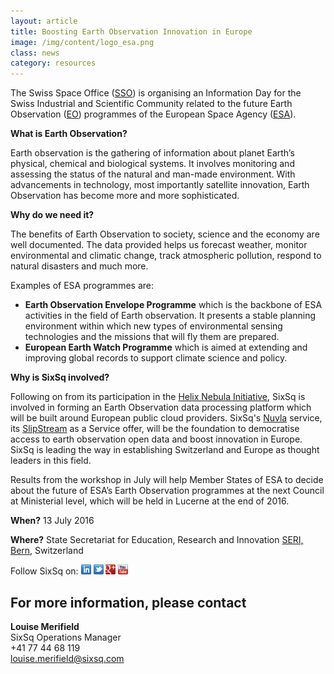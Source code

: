 ```yaml
---
layout: article
title: Boosting Earth Observation Innovation in Europe
image: /img/content/logo_esa.png 
class: news
category: resources
---
```

The Swiss Space Office ([SSO](http://www.sbfi.admin.ch/themen/01371/index.html?lang=en)) is organising an Information Day for the Swiss Industrial and Scientific Community related to the future Earth Observation ([EO](http://www.esa.int/Our_Activities/Observing_the_Earth)) programmes of the European Space Agency ([ESA](http://www.esa.int/ESA)).  

**What is Earth Observation?**

Earth observation is the gathering of information about planet Earth’s physical, chemical and biological systems. It involves monitoring and assessing the status of the natural and man-made environment. With advancements in technology, most importantly satellite innovation, Earth Observation has become more and more sophisticated. 

**Why do we need it?**

The benefits of Earth Observation to society, science and the economy are well documented. The data provided helps us forecast weather, monitor environmental and climatic change, track atmospheric pollution, respond to natural disasters and much more. 

Examples of ESA programmes are:

- **Earth Observation Envelope Programme** which is the backbone of ESA activities in the field of Earth observation. It presents a stable planning environment within which new types of environmental sensing technologies and the missions that will fly them are prepared.
- **European Earth Watch Programme** which is aimed at extending and improving global records to support climate science and policy.

**Why is SixSq involved?**

Following on from its participation in the [Helix Nebula Initiative](http://www.helix-nebula.eu), SixSq is involved in forming an Earth Observation data processing platform which will be built around European public cloud providers. SixSq's [Nuvla](http://sixsq.com/services/nuvla/) service, its [SlipStream](http://sixsq.com/products/slipstream/) as a Service offer, will be the foundation to democratise access to earth observation open data and boost innovation in Europe. SixSq is leading the way in establishing Switzerland and Europe as thought leaders in this field.
 
Results from the workshop in July will help Member States of ESA to decide about the future of ESA’s Earth Observation programmes at the next Council at Ministerial level, which will be held in Lucerne at the end of 2016.

**When?**
13 July 2016

**Where?**
State Secretariat for Education, Research and Innovation [SERI, Bern](http://www.sbfi.admin.ch/org/index.html?lang=en), Switzerland

Follow SixSq on:
<a href="http://linkedin.com/company/sixsq"><img src="/img/design/linkedin_small.png" alt="LinkedIn" width="16" /></a> <a href="http://twitter.com/@sixsq"><img src="/img/design/twitter_small.png" alt="Twitter" width="16" /></a> <a href="http://plus.google.com/+sixsq"><img src="/img/design/google_plus_small.png" alt="Google+" width="16" /></a> <a href="https://www.youtube.com/channel/UCGYw3n7c-QsDtsVH32By1-g"><img src="/img/design/youtube_small.png" alt="Youtube" width="16"/></a>


For more information, please contact
----

**Louise Merifield**  
SixSq Operations Manager  
+41 77 44 68 119  
[louise.merifield@sixsq.com](mailto:louise.merifield@sixsq.com)



